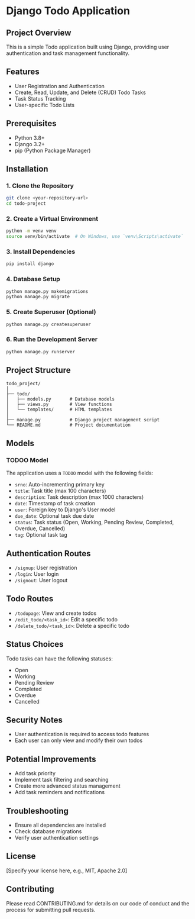 # Django Todo Application

## Project Overview
This is a simple Todo application built using Django, providing user authentication and task management functionality.

## Features
- User Registration and Authentication
- Create, Read, Update, and Delete (CRUD) Todo Tasks
- Task Status Tracking
- User-specific Todo Lists

## Prerequisites
- Python 3.8+
- Django 3.2+
- pip (Python Package Manager)

## Installation

### 1. Clone the Repository
```bash
git clone <your-repository-url>
cd todo-project
```

### 2. Create a Virtual Environment
```bash
python -m venv venv
source venv/bin/activate  # On Windows, use `venv\Scripts\activate`
```

### 3. Install Dependencies
```bash
pip install django
```

### 4. Database Setup
```bash
python manage.py makemigrations
python manage.py migrate
```

### 5. Create Superuser (Optional)
```bash
python manage.py createsuperuser
```

### 6. Run the Development Server
```bash
python manage.py runserver
```

## Project Structure
```
todo_project/
│
├── todo/
│   ├── models.py       # Database models
│   ├── views.py        # View functions
│   └── templates/      # HTML templates
│
├── manage.py           # Django project management script
└── README.md           # Project documentation
```

## Models
### TODOO Model
The application uses a `TODOO` model with the following fields:
- `srno`: Auto-incrementing primary key
- `title`: Task title (max 100 characters)
- `description`: Task description (max 1000 characters)
- `date`: Timestamp of task creation
- `user`: Foreign key to Django's User model
- `due_date`: Optional task due date
- `status`: Task status (Open, Working, Pending Review, Completed, Overdue, Cancelled)
- `tag`: Optional task tag

## Authentication Routes
- `/signup`: User registration
- `/login`: User login
- `/signout`: User logout

## Todo Routes
- `/todopage`: View and create todos
- `/edit_todo/<task_id>`: Edit a specific todo
- `/delete_todo/<task_id>`: Delete a specific todo

## Status Choices
Todo tasks can have the following statuses:
- Open
- Working
- Pending Review
- Completed
- Overdue
- Cancelled

## Security Notes
- User authentication is required to access todo features
- Each user can only view and modify their own todos

## Potential Improvements
- Add task priority
- Implement task filtering and searching
- Create more advanced status management
- Add task reminders and notifications

## Troubleshooting
- Ensure all dependencies are installed
- Check database migrations
- Verify user authentication settings

## License
[Specify your license here, e.g., MIT, Apache 2.0]

## Contributing
Please read CONTRIBUTING.md for details on our code of conduct and the process for submitting pull requests.
